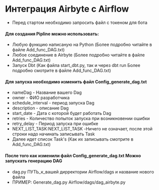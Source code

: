 # Интеграция Airbyte с Airflow 
* Перед стартом необходимо запросить файл с токеном для бота


#### Для создания Pipline можно использовать:
* Любую функцию написаную на Python (Более подробно читайте в файле Add_func_DAG.txt)
* Любое соединение в Airbyte (Более подробно читайте в файле Add_func_DAG.txt)
* Запуск Dbt (Как файла start_dbt.py, так и через dbt run Более подробно смотрите в файле Add_func_DAG.txt)


#### Для запуска необходимо изменить файл Config_generate_dag.txt 
* nameDag - Название вашего Dag
* owner - ФИО разработчика 
* schedule_interval - период запуска Dag 
* description - описание Dag
* start_date - Дата с которой будет работать Dag
* retries - Количество попыток запуска при возникновении ошибки 
* retry_delay - Период запуска при ошибке 
* NEXT_LIST_TASK:NEXT_LIST_TASK -Ничего не означает, после этой строки надо начинать записывать Task
* Далее идет список Task's (Как их записывать смотрите в Add_func_DAG.txt)

#### После того как изменили файл Config_generate_dag.txt Можно запускать генерацию DAG 
* dag.py ПУТЬ_к_вашей дирректории Airflow/dags и название нового файла
* ПРИМЕР: Generate_dag.py Airflow/dags/dag_airbyte.py
